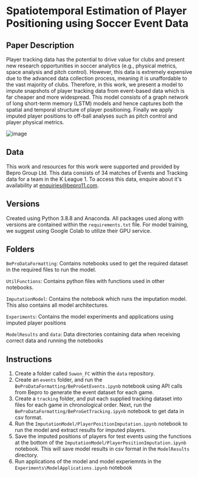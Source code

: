 # Spatiotemporal Estimation of Player Positioning using Soccer Event Data

## Paper Description
Player tracking data has the potential to drive value for clubs and present new research opportunities in soccer analytics (e.g., physical metrics, space analysis and pitch control). However, this data is extremely expensive due to the advanced data collection process, meaning it is unaffordable to the vast majority of clubs. Therefore, in this work, we present a model to impute snapshots of player tracking data from event-based data which is far cheaper and more widespread. This model consists of a graph network of long short-term memory (LSTM) models and hence captures both the spatial and temporal structure of player positioning. Finally we apply imputed player positions to off-ball analyses such as pitch control and player physical metrics.

![image](https://user-images.githubusercontent.com/96203800/202048553-573ad414-2654-445e-a4e8-122bcc213153.png)

## Data 
This work and resources for this work were supported and provided by Bepro Group Ltd. This data consists of 34 matches of Events and Tracking data for a team in the K League 1. To access this data, enquire about it's availability at enquiries@bepro11.com.

## Versions 
Created using Python 3.8.8 and Anaconda. All packages used along with versions are contained within the `requirements.txt` file. For model training, we suggest using Google Colab to utilize their GPU service.

## Folders 
`BeProDataFormatting`: Contains notebooks used to get the required dataset in the required files to run the model.

`UtilFunctions`: Contains python files with functions used in other notebooks.

`ImputationModel`: Contains the notebook which runs the imputation model. This also contains all model architectures.

`Experiments`: Contains the model experiments and applications using imputed player positions

`ModelResults` and `data`: Data directories containing data when receiving correct data and running the notebooks

## Instructions
1. Create a folder called `Suwon_FC` within the `data` repository.
2. Create an `events` folder, and run the `BeProDataFormatting/BeProGetEvents.ipynb` notebook using API calls from Bepro to generate the event dataset for each game.
3. Create a `tracking` folder, and put each supplied tracking dataset into files for each game in chronological order. Next, run the `BeProDataFormatting/BeProGetTracking.ipynb` notebook to get data in csv format.
4. Run the `ImputationModel/PlayerPositionImputation.ipynb` notebook to run the model and extract results for imputed players. 
5. Save the imputed positions of players for test events using the functions at the bottom of the `ImputationModel/PlayerPositionImputation.ipynb` notebook. This will save model results in csv format in the `ModelResults` directory.
6. Run applications of the model and model experiemnts in the `Experiments\ModelApplications.ipynb` notebook
